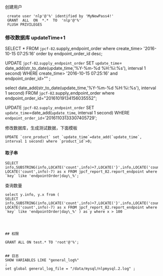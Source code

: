 ###

创建用户
```
 create user 'nlp'@'%' identified by 'MyNewPass4!'
 GRANT  ALL  ON  *.*  TO  'nlp'@'%'
 FLUSH PRIVILEGES
```

### 修改数据库 updateTime+1

SELECT * FROM `jpcf-82`.supply_endpoint_order  where create_time> '2016-10-15 07:25:16' order by endpoint_order_id desc;

UPDATE `jpcf-82`.`supply_endpoint_order` SET `update_time`=  date_add(str_to_date(update_time,'%Y-%m-%d %H:%i:%s'), interval 1 second) WHERE create_time> '2016-10-15 07:25:16' and endpoint_order_id>"" ;

select  date_add(str_to_date(update_time,'%Y-%m-%d %H:%i:%s'), interval 1 second) FROM `jpcf-82`.supply_endpoint_order where endpoint_order_id="20161019134156035552";


UPDATE `jpcf-82`.`supply_endpoint_order` SET `update_time`=date_add(`update_time`, interval 1 second) WHERE `endpoint_order_id`='20161103133307405729';


修改数据库，生成测试数据，下面模板

    UPDATE `core_product` set `update_time`=date_add(`update_time`, interval 1 second) where `product_id`>0;

#### 取子串

```
SELECT info,SUBSTRING(info,LOCATE('count',info)+7,LOCATE('}',info,LOCATE('count',info))-LOCATE('count',info)-7) as x FROM jpcf_report_82.report_endpoint where `key` like 'endpointOrder|day\_%';
```


查询数量
```
select y.info, y.x from (
SELECT info,SUBSTRING(info,LOCATE('count',info)+7,LOCATE('}',info,LOCATE('count',info))-LOCATE('count',info)-7) as x FROM jpcf_report_82.report_endpoint where `key` like 'endpointOrder|day\_%' ) as y where x > 100




## 权限

GRANT ALL ON test.* TO 'root'@'%';


## 日志
SHOW VARIABLES LIKE "general_log%"
;
set global general_log_file = "/data/mysql/nlpmysql.2.log" ;
